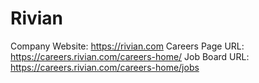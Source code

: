 # Rivian

Company Website: https://rivian.com
Careers Page URL: https://careers.rivian.com/careers-home/
Job Board URL: https://careers.rivian.com/careers-home/jobs